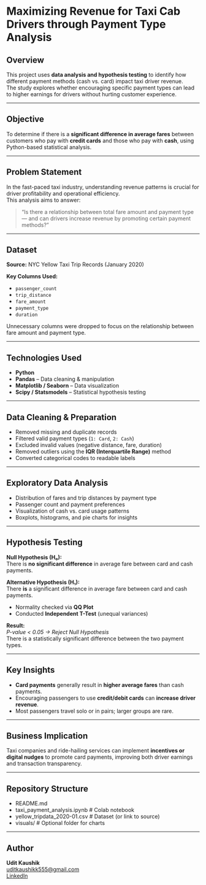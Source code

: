 # Maximizing Revenue for Taxi Cab Drivers through Payment Type Analysis

## Overview
This project uses **data analysis and hypothesis testing** to identify how different payment methods (cash vs. card) impact taxi driver revenue.  
The study explores whether encouraging specific payment types can lead to higher earnings for drivers without hurting customer experience.

---

## Objective
To determine if there is a **significant difference in average fares** between customers who pay with **credit cards** and those who pay with **cash**, using Python-based statistical analysis.

---

## Problem Statement
In the fast-paced taxi industry, understanding revenue patterns is crucial for driver profitability and operational efficiency.  
This analysis aims to answer:  
> “Is there a relationship between total fare amount and payment type — and can drivers increase revenue by promoting certain payment methods?”

---

## Dataset
**Source:** NYC Yellow Taxi Trip Records (January 2020)

**Key Columns Used:**
- `passenger_count`
- `trip_distance`
- `fare_amount`
- `payment_type`
- `duration`

Unnecessary columns were dropped to focus on the relationship between fare amount and payment type.

---

## Technologies Used
- **Python**
- **Pandas** – Data cleaning & manipulation  
- **Matplotlib / Seaborn** – Data visualization  
- **Scipy / Statsmodels** – Statistical hypothesis testing  

---

## Data Cleaning & Preparation
- Removed missing and duplicate records  
- Filtered valid payment types (`1: Card`, `2: Cash`)  
- Excluded invalid values (negative distance, fare, duration)  
- Removed outliers using the **IQR (Interquartile Range)** method  
- Converted categorical codes to readable labels  

---

## Exploratory Data Analysis
- Distribution of fares and trip distances by payment type  
- Passenger count and payment preferences  
- Visualization of cash vs. card usage patterns  
- Boxplots, histograms, and pie charts for insights  

---

## Hypothesis Testing

**Null Hypothesis (H₀):**  
There is **no significant difference** in average fare between card and cash payments.  

**Alternative Hypothesis (H₁):**  
There **is** a significant difference in average fare between card and cash payments.  

- Normality checked via **QQ Plot**  
- Conducted **Independent T-Test** (unequal variances)

**Result:**  
  *P-value < 0.05 → Reject Null Hypothesis*  
There is a statistically significant difference between the two payment types.

---

## Key Insights
- **Card payments** generally result in **higher average fares** than cash payments.  
- Encouraging passengers to use **credit/debit cards** can **increase driver revenue**.  
- Most passengers travel solo or in pairs; larger groups are rare.

---

## Business Implication
Taxi companies and ride-hailing services can implement **incentives or digital nudges** to promote card payments, improving both driver earnings and transaction transparency.

---
## Repository Structure
- README.md  
- taxi_payment_analysis.ipynb   # Colab notebook  
- yellow_tripdata_2020-01.csv   # Dataset (or link to source)  
- visuals/                      # Optional folder for charts
  
---

## Author
**Udit Kaushik**  
uditkaushikk555@gmail.com  
[LinkedIn](https://www.linkedin.com/in/udit-kaushik-883341377)  



